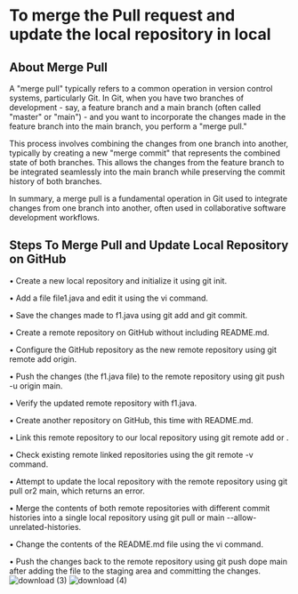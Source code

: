 # To merge the Pull request and update the local repository in local

## About Merge Pull

A "merge pull" typically refers to a common operation in version control systems, particularly Git. In Git, when you have two branches of development - say, a feature branch and a main branch (often called "master" or "main") - and you want to incorporate the changes made in the feature branch into the main branch, you perform a "merge pull."

This process involves combining the changes from one branch into another, typically by creating a new "merge commit" that represents the combined state of both branches. This allows the changes from the feature branch to be integrated seamlessly into the main branch while preserving the commit history of both branches.

In summary, a merge pull is a fundamental operation in Git used to integrate changes from one branch into another, often used in collaborative software development workflows.

## Steps To Merge Pull and Update Local Repository on GitHub

• Create a new local repository and initialize it using git init.

• Add a file file1.java and edit it using the vi command.

• Save the changes made to f1.java using git add and git commit.

• Create a remote repository on GitHub without including README.md.

• Configure the GitHub repository as the new remote repository using git remote add origin.

• Push the changes (the f1.java file) to the remote repository using git push -u origin main.

• Verify the updated remote repository with f1.java.

• Create another repository on GitHub, this time with README.md.

• Link this remote repository to our local repository using git remote add or .

• Check existing remote linked repositories using the git remote -v command.

• Attempt to update the local repository with the remote repository using git pull or2 main, which returns an error.

• Merge the contents of both remote repositories with different commit histories into a single local repository using git pull or main --allow-unrelated-histories.

• Change the contents of the README.md file using the vi command.

• Push the changes back to the remote repository using git push dope main after adding the file to the staging area and committing the changes.
![download (3)](https://github.com/Sakshi-code13/Semester-4/assets/119587392/16942884-dd3d-4639-879c-52a098f6c1a1)
![download (4)](https://github.com/Sakshi-code13/Semester-4/assets/119587392/bf214a94-e04b-46f5-aec6-1e453a0a4919)
